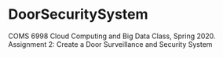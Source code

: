 # DoorSecuritySystem
COMS 6998 Cloud Computing and Big Data Class, Spring 2020. Assignment 2: Create a Door Surveillance and Security System 
